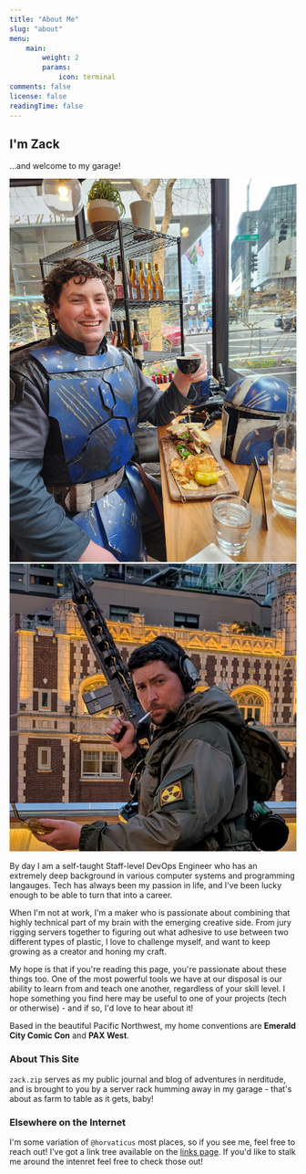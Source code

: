 ```yaml
---
title: "About Me"
slug: "about"
menu:
    main:
        weight: 2
        params: 
            icon: terminal
comments: false
license: false
readingTime: false
---
```

## I'm Zack
...and welcome to my garage!

![Image 1](zack-1.jpg) ![Image 2](zack-2.jpg)

By day I am a self-taught Staff-level DevOps Engineer who has an extremely deep background in various computer systems and programming langauges. Tech has always been my passion in life, and I've been lucky enough to be able to turn that into a career.

When I'm not at work, I'm a maker who is passionate about combining that highly technical part of my brain with the emerging creative side. From jury rigging servers together to figuring out what adhesive to use between two different types of plastic, I love to challenge myself, and want to keep growing as a creator and honing my craft.

My hope is that if you're reading this page, you're passionate about these things too. One of the most powerful tools we have at our disposal is our ability to learn from and teach one another, regardless of your skill level. I hope something you find here may be useful to one of your projects (tech or otherwise) - and if so, I'd love to hear about it!

Based in the beautiful Pacific Northwest, my home conventions are <b>Emerald City Comic Con</b> and <b>PAX West</b>.

### About This Site
`zack.zip` serves as my public journal and blog of adventures in nerditude, and is brought to you by a server rack humming away in my garage - that's about as farm to table as it gets, baby!

### Elsewhere on the Internet
I'm some variation of `@horvaticus` most places, so if you see me, feel free to reach out! I've got a link tree available on the [links page](https://zack.zip/links/). If you'd like to stalk me around the intenret feel free to check those out!